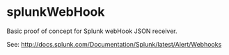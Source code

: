# splunkWebHook

Basic proof of concept for Splunk webHook JSON receiver.

See: http://docs.splunk.com/Documentation/Splunk/latest/Alert/Webhooks